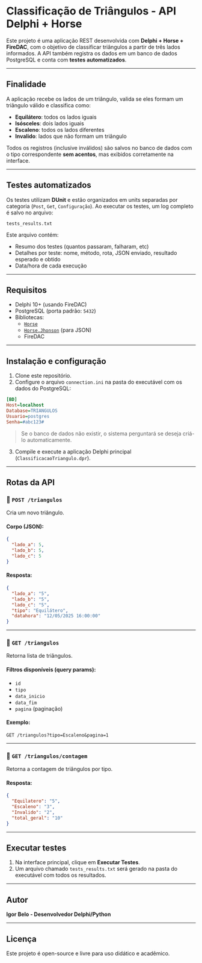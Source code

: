 # Classificação de Triângulos - API Delphi + Horse

Este projeto é uma aplicação REST desenvolvida com **Delphi + Horse + FireDAC**, com o objetivo de classificar triângulos a partir de três lados informados. A API também registra os dados em um banco de dados PostgreSQL e conta com **testes automatizados**.

---

## Finalidade

A aplicação recebe os lados de um triângulo, valida se eles formam um triângulo válido e classifica como:

- **Equilátero**: todos os lados iguais
- **Isósceles**: dois lados iguais
- **Escaleno**: todos os lados diferentes
- **Invalido**: lados que não formam um triângulo

Todos os registros (inclusive inválidos) são salvos no banco de dados com o tipo correspondente **sem acentos**, mas exibidos corretamente na interface.

---

## Testes automatizados

Os testes utilizam **DUnit** e estão organizados em units separadas por categoria (`Post`, `Get`, `Configuração`). Ao executar os testes, um log completo é salvo no arquivo:

```
tests_results.txt
```

Este arquivo contém:

- Resumo dos testes (quantos passaram, falharam, etc)
- Detalhes por teste: nome, método, rota, JSON enviado, resultado esperado e obtido
- Data/hora de cada execução

---

## Requisitos

- Delphi 10+ (usando FireDAC)
- PostgreSQL (porta padrão: `5432`)
- Bibliotecas:
  - [`Horse`](https://github.com/HashLoad/horse)
  - [`Horse.Jhonson`](https://github.com/HashLoad/horse-jhonson) (para JSON)
  - FireDAC

---

## Instalação e configuração

1. Clone este repositório.
2. Configure o arquivo `connection.ini` na pasta do executável com os dados do PostgreSQL:

```ini
[BD]
Host=localhost
Database=TRIANGULOS
Usuario=postgres
Senha=#abc123#
```

>  Se o banco de dados não existir, o sistema perguntará se deseja criá-lo automaticamente.

3. Compile e execute a aplicação Delphi principal (`ClassificacaoTriangulo.dpr`).

---

## Rotas da API

### 🔹 `POST /triangulos`

Cria um novo triângulo.

#### Corpo (JSON):

```json
{
  "lado_a": 5,
  "lado_b": 5,
  "lado_c": 5
}
```

#### Resposta:

```json
{
  "lado_a": "5",
  "lado_b": "5",
  "lado_c": "5",
  "tipo": "Equilátero",
  "datahora": "12/05/2025 16:00:00"
}
```

---

### 🔹 `GET /triangulos`

Retorna lista de triângulos.

#### Filtros disponíveis (query params):

- `id`
- `tipo`
- `data_inicio`
- `data_fim`
- `pagina` (paginação)

#### Exemplo:

```
GET /triangulos?tipo=Escaleno&pagina=1
```

---

### 🔹 `GET /triangulos/contagem`

Retorna a contagem de triângulos por tipo.

#### Resposta:

```json
{
  "Equilatero": "5",
  "Escaleno": "3",
  "Invalido": "2",
  "total_geral": "10"
}
```

---

## Executar testes

1. Na interface principal, clique em **Executar Testes**.
2. Um arquivo chamado `tests_results.txt` será gerado na pasta do executável com todos os resultados.

---

##  Autor

**Igor Belo - Desenvolvedor Delphi/Python** 

---

##  Licença

Este projeto é open-source e livre para uso didático e acadêmico.
